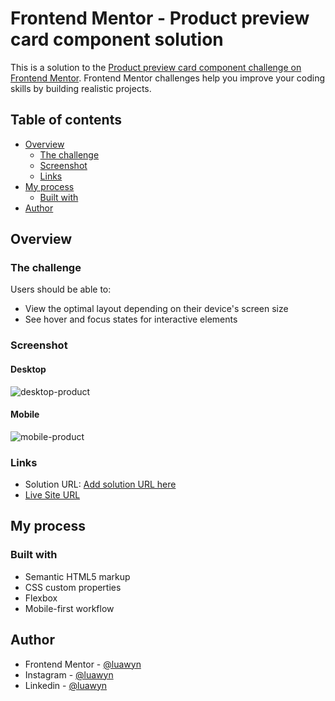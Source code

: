 # Frontend Mentor - Product preview card component solution

This is a solution to the [Product preview card component challenge on Frontend Mentor](https://www.frontendmentor.io/challenges/product-preview-card-component-GO7UmttRfa). Frontend Mentor challenges help you improve your coding skills by building realistic projects. 

## Table of contents

- [Overview](#overview)
  - [The challenge](#the-challenge)
  - [Screenshot](#screenshot)
  - [Links](#links)
- [My process](#my-process)
  - [Built with](#built-with)
- [Author](#author)


## Overview

### The challenge

Users should be able to:

- View the optimal layout depending on their device's screen size
- See hover and focus states for interactive elements

### Screenshot

#### Desktop
![desktop-product](https://user-images.githubusercontent.com/92114917/201434920-9f46bc05-1d10-4254-87f0-d6a5c827f698.png)

#### Mobile
![mobile-product](https://user-images.githubusercontent.com/92114917/201434958-c3dbfef5-29a5-427b-976b-0364e564137c.png)

### Links

- Solution URL: [Add solution URL here](https://your-solution-url.com)
- [Live Site URL](https://luawyn.github.io./project-product-page/)

## My process

### Built with

- Semantic HTML5 markup
- CSS custom properties
- Flexbox
- Mobile-first workflow

## Author

- Frontend Mentor - [@luawyn](https://www.frontendmentor.io/profile/luawyn)
- Instagram - [@luawyn](https://www.instagram.com/luawyn)
- Linkedin - [@luawyn](www.linkedin.com/in/luawyn)

